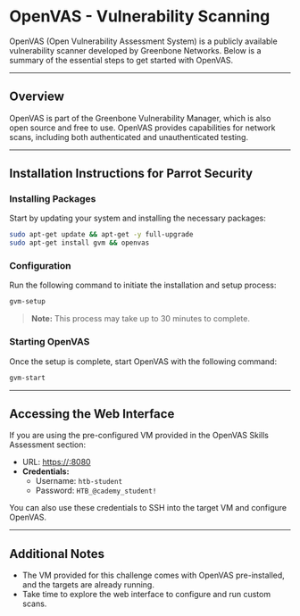 # OpenVAS - Vulnerability Scanning

OpenVAS (Open Vulnerability Assessment System) is a publicly available vulnerability scanner developed by Greenbone Networks. Below is a summary of the essential steps to get started with OpenVAS.

---

## Overview

OpenVAS is part of the Greenbone Vulnerability Manager, which is also open source and free to use. OpenVAS provides capabilities for network scans, including both authenticated and unauthenticated testing.

---

## Installation Instructions for Parrot Security

### Installing Packages

Start by updating your system and installing the necessary packages:

```bash
sudo apt-get update && apt-get -y full-upgrade
sudo apt-get install gvm && openvas
```

### Configuration

Run the following command to initiate the installation and setup process:

```bash
gvm-setup
```

> **Note:** This process may take up to 30 minutes to complete.

### Starting OpenVAS

Once the setup is complete, start OpenVAS with the following command:

```bash
gvm-start
```

---

## Accessing the Web Interface

If you are using the pre-configured VM provided in the OpenVAS Skills Assessment section:

- URL: [https://<IP>:8080](https://<IP>:8080)
- **Credentials:**
  - Username: `htb-student`
  - Password: `HTB_@cademy_student!`

You can also use these credentials to SSH into the target VM and configure OpenVAS.

---

## Additional Notes

- The VM provided for this challenge comes with OpenVAS pre-installed, and the targets are already running.
- Take time to explore the web interface to configure and run custom scans.

